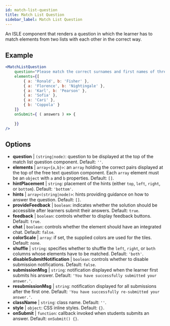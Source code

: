 ```yaml
---
id: match-list-question 
title: Match List Question
sidebar_label: Match List Question
---
```


An ISLE component that renders a question in which the learner has to match elements from two lists with each other in the correct way.

## Example

```jsx live
<MatchListQuestion
    question="Please match the correct surnames and first names of three statisticians."
    elements={[
        { a: 'Ronald', b: 'Fisher' },
        { a: 'Florence', b: 'Nightingale' },
        { a: 'Karl', b: 'Pearson' },
        { a: 'Sofia' },
        { a: 'Cari' },
        { b: 'Coppola' }
    ]}
    onSubmit={ ( answers ) => {
        
    }}
/>
```

## Options

* __question__ | `(string|node)`: question to be displayed at the top of the match list question component. Default: `''`.
* __elements__ | `array<{a,b}>`: an `array` holding the correct pairs displayed at the top of the free text question component. Each `array` element must be an `object` with `a` and `b` properties. Default: `[]`.
* __hintPlacement__ | `string`: placement of the hints (either `top`, `left`, `right`, or `bottom`). Default: `'bottom'`.
* __hints__ | `array<(string|node)>`: hints providing guidance on how to answer the question. Default: `[]`.
* __provideFeedback__ | `boolean`: indicates whether the solution should be accessible after learners submit their answers. Default: `true`.
* __feedback__ | `boolean`: controls whether to display feedback buttons. Default: `true`.
* __chat__ | `boolean`: controls whether the element should have an integrated chat. Default: `false`.
* __colorScale__ | `array`: if set, the supplied colors are used for the tiles. Default: `none`.
* __shuffle__ | `string`: specifies whether to shuffle the `left`, `right`, or `both` columns whose elements have to be matched. Default: `'both'`.
* __disableSubmitNotification__ | `boolean`: controls whether to disable submission notifications. Default: `false`.
* __submissionMsg__ | `string`: notification displayed when the learner first submits his answer. Default: `'You have successfully submitted your answer.'`.
* __resubmissionMsg__ | `string`: notification displayed for all submissions after the first one. Default: `'You have successfully re-submitted your answer.'`.
* __className__ | `string`: class name. Default: `''`.
* __style__ | `object`: CSS inline styles. Default: `{}`.
* __onSubmit__ | `function`: callback invoked when students submits an answer. Default: `onSubmit() {}`.

